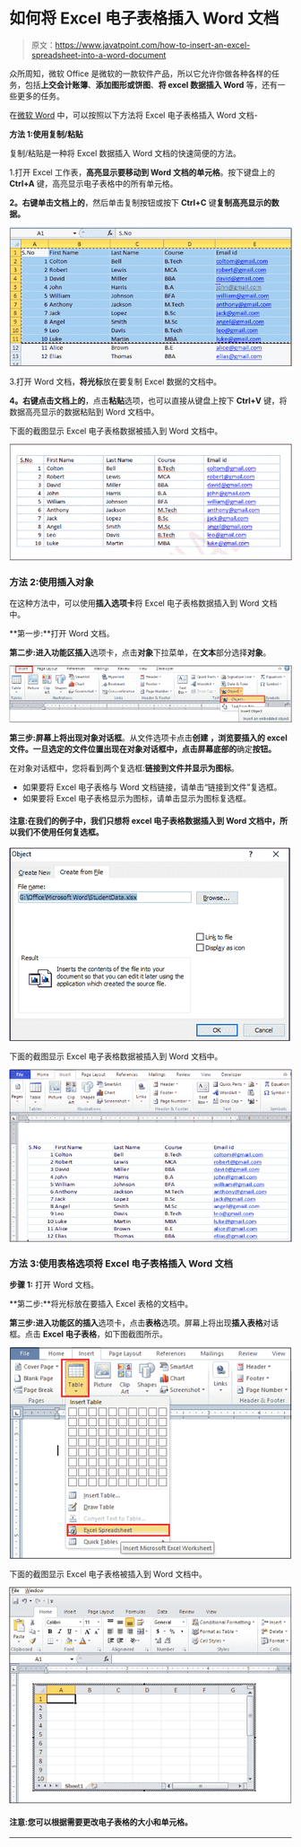 # 如何将 Excel 电子表格插入 Word 文档

> 原文：<https://www.javatpoint.com/how-to-insert-an-excel-spreadsheet-into-a-word-document>

众所周知，微软 Office 是微软的一款软件产品，所以它允许你做各种各样的任务，包括**上交会计账簿**、**添加图形或饼图**、**将 excel 数据插入 Word** 等，还有一些更多的任务。

在[微软 Word](https://www.javatpoint.com/ms-word-tutorial) 中，可以按照以下方法将 Excel 电子表格插入 Word 文档-

**方法 1:使用复制/粘贴**

复制/粘贴是一种将 Excel 数据插入 Word 文档的快速简便的方法。

1.打开 Excel 工作表，**高亮显示要移动到 Word 文档的单元格**。按下键盘上的 **Ctrl+A** 键，高亮显示电子表格中的所有单元格。

**2。右键单击文档上的**，然后单击复制按钮或按下 **Ctrl+C** 键**复制高亮显示的数据。**

![How to insert an Excel spreadsheet into a Word document](img/400293acfd4e18ed5efafc28fb44e46b.png)

3.打开 Word 文档，**将光标**放在要复制 Excel 数据的文档中。

**4。右键点击文档上的**，点击**粘贴**选项，也可以直接从键盘上按下 **Ctrl+V** 键，将数据高亮显示的数据粘贴到 Word 文档中。

下面的截图显示 Excel 电子表格数据被插入到 Word 文档中。

![How to insert an Excel spreadsheet into a Word document](img/f904686adabc82ead28984c61afdbe67.png)

### 方法 2:使用插入对象

在这种方法中，可以使用**插入选项卡**将 Excel 电子表格数据插入到 Word 文档中。

**第一步:**打开 Word 文档。

**第二步:**进入功能区**插入**选项卡，点击**对象**下拉菜单，在**文本**部分选择**对象**。

![How to insert an Excel spreadsheet into a Word document](img/54b1e9903588615bb5d104b8fb2479a5.png)

**第三步:**屏幕上将出现**对象对话框**。从文件选项卡点击**创建** **，浏览要插入的 excel 文件。一旦选定的文件位置出现在对象对话框中，点击屏幕底部的**确定**按钮。**

在对象对话框中，您将看到两个复选框:**链接到文件并显示为图标**。

*   如果要将 Excel 电子表格与 Word 文档链接，请单击“链接到文件”复选框。
*   如果要将 Excel 电子表格显示为图标，请单击显示为图标复选框。

#### 注意:在我们的例子中，我们只想将 excel 电子表格数据插入到 Word 文档中，所以我们不使用任何复选框。

![How to insert an Excel spreadsheet into a Word document](img/b130501aaa1c42b0160b8895ec67d7ba.png)

下面的截图显示 Excel 电子表格数据被插入到 Word 文档中。

![How to insert an Excel spreadsheet into a Word document](img/b929732cb624e3984f3a29f5d3a58e05.png)

### 方法 3:使用表格选项将 Excel 电子表格插入 Word 文档

**步骤 1:** 打开 Word 文档。

**第二步:**将光标放在要插入 Excel 表格的文档中。

**第三步:**进入功能区的**插入**选项卡，点击**表格**选项。屏幕上将出现**插入表格**对话框。点击 **Excel 电子表格**，如下图截图所示。

![How to insert an Excel spreadsheet into a Word document](img/3eee4a8fd04a625cbdcaf03ca63b5e38.png)

下面的截图显示 Excel 电子表格被插入到 Word 文档中。

![How to insert an Excel spreadsheet into a Word document](img/f047cc139c9b8d605d040a761197b290.png)

#### 注意:您可以根据需要更改电子表格的大小和单元格。

* * *
